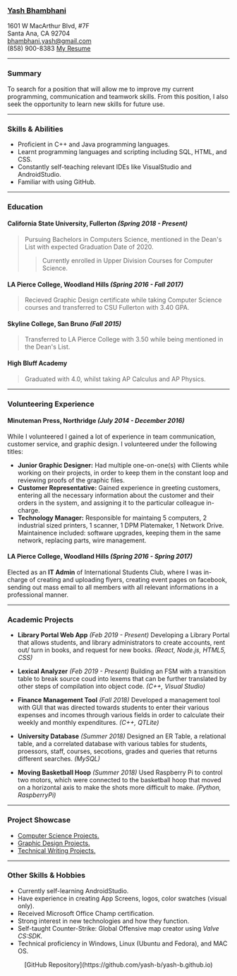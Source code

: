 ### [Yash Bhambhani](https://www.linkedin.com/in/yash-bhambhani-31288a17b/)  
1601 W MacArthur Blvd, #7F  
Santa Ana, CA 92704  
bhambhani.yash@gmail.com  
(858) 900-8383
[My Resume](https://yash-b.github.io/YashB.pdf)

---

### **Summary**  
To search for a position that will allow me to improve my current programming, communication and teamwork skills. From this position, I also seek the opportunity to learn new skills for future use.  

---

### **Skills & Abilities**
+ Proficient in C++ and Java programming languages.  
+ Learnt programming languages and scripting including SQL, HTML, and CSS.  
+ Constantly self-teaching relevant IDEs like VisualStudio and AndroidStudio.  
+ Familiar with using GitHub.

---

### **Education**  

#### California State University, Fullerton _(Spring 2018 - Present)_  
>Pursuing Bachelors in Computers Science, mentioned in the Dean's List with expected Graduation Date of 2020. 
>>Currently enrolled in Upper Division Courses for Computer Science.  

#### LA Pierce College, Woodland Hills _(Spring 2016 - Fall 2017)_  
>Recieved Graphic Design certificate while taking Computer Science courses and transferred to CSU Fullerton with 3.40 GPA. 


#### Skyline College, San Bruno _(Fall 2015)_
>Transferred to LA Pierce College with 3.50 while being mentioned in the Dean's List. 

#### High Bluff Academy  
>Graduated with 4.0, whilst taking AP Calculus and AP Physics.  

---
  
### **Volunteering Experience**  
#### Minuteman Press, Northridge _(July 2014 - December 2016)_
While I volunteered I gained a lot of experience in team communication, customer service, and graphic design. I volunteered under the following titles:
+ **Junior Graphic Designer:** Had multiple one-on-one(s) with Clients while working on their projects, in order to keep them in the constant loop and reviewing proofs of the graphic files. 
+ **Customer Representative:** Gained experience in greeting customers, entering all the necessary information about the customer and their orders in the system, and assigning it to the particular colleague in-charge.
+ **Technology Manager:** Responsible for maintaing 5 computers, 2 industrial sized printers, 1 scanner, 1 DPM Platemaker, 1 Network Drive. Maintainence included: software upgrades, keeping them in the same network, replacing parts, wire management. 

#### LA Pierce College, Woodland Hills _(Spring 2016 - Spring 2017)_
Elected as an **IT Admin** of International Students Club, where I was in-charge of creating and uploading flyers, creating event pages on facebook, sending out mass email to all members with all relevant informations in a professional manner.  

---

### **Academic Projects**
+ **Library Portal Web App** _(Feb 2019 - Present)_
Developing a Library Portal that allows students, and library administrators to create accounts, rent out/ turn in books, and request for new books. _(React, Node.js, HTML5, CSS)_

+ **Lexical Analyzer** _(Feb 2019 - Present)_
Building an FSM with a transition table to break source coud into lexems that can be further translated by other steps of compilation into object code. _(C++, Visual Studio)_

+ **Finance Management Tool** _(Fall 2018)_
Developed a management tool with GUI that was directed towards students to enter their various expenses and incomes through various fields in order to calculate their weekly and monthly expenditures. _(C++, QTLite)_

+ **University Database** _(Summer 2018)_
Designed an ER Table, a relational table, and a correlated database with various tables for students, proessors, staff, courses, secotions, grades and queries that returns different searches. _(MySQL)_

+ **Moving Basketball Hoop** _(Summer 2018)_
Used Raspberry Pi to control two motors, which were connected to the basketball hoop that moved on a horizontal axis to make the shots more difficult to make. _(Python, RaspberryPi)_

---

### **Project Showcase**
+ [Computer Science Projects.](https://www.dropbox.com/sh/bj8y8v2lkluo6bw/AAAPHVlp8XMYx_sX1oPuVUwTa?dl=0)
+ [Graphic Design Projects.](https://www.dropbox.com/sh/ocyyg1daie1mnyf/AACJubNC_QLwHfD-ttt5HHXRa?dl=0)
+ [Technical Writing Projects.](https://www.dropbox.com/sh/qdwhqair22d1m12/AACylF0uFs_9O_Ig8jjV5Qkea?dl=0)  

---

### **Other Skills & Hobbies**
+ Currently self-learning AndroidStudio.
+ Have experience in creating App Screens, logos, color swatches (visual only).
+ Received Microsoft Office Champ certification.
+ Strong interest in new technologies and how they function.
+ Self-taught Counter-Strike: Global Offensive map creator using _Valve CS:SDK._
+ Technical proficiency in Windows, Linux (Ubuntu and Fedora), and MAC OS.

<p align="center"> [GitHub Repository](https://github.com/yash-b/yash-b.github.io) </p>
